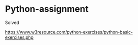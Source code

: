 # Python-assignment
Solved


https://www.w3resource.com/python-exercises/python-basic-exercises.php
